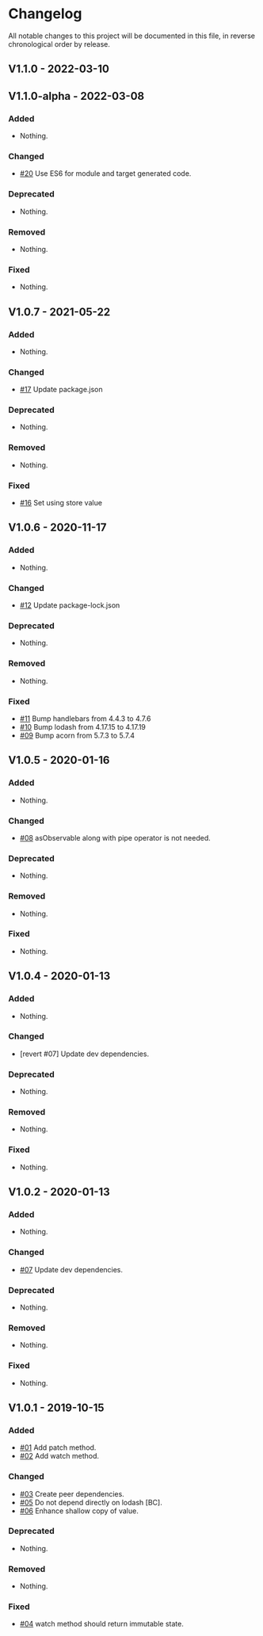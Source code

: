 # Changelog

All notable changes to this project will be documented in this file, in reverse chronological order by release.

## V1.1.0 - 2022-03-10

## V1.1.0-alpha - 2022-03-08

### Added

- Nothing.

### Changed

- [#20](https://github.com/elie29/store/issues/20) Use ES6 for module and target generated code.

### Deprecated

- Nothing.

### Removed

- Nothing.

### Fixed

- Nothing.

## V1.0.7 - 2021-05-22

### Added

- Nothing.

### Changed

- [#17](https://github.com/elie29/store/issues/17) Update package.json

### Deprecated

- Nothing.

### Removed

- Nothing.

### Fixed

- [#16](https://github.com/elie29/store/issues/16) Set using store value

## V1.0.6 - 2020-11-17

### Added

- Nothing.

### Changed

- [#12](https://github.com/elie29/store/issues/12) Update package-lock.json

### Deprecated

- Nothing.

### Removed

- Nothing.

### Fixed

- [#11](https://github.com/elie29/store/pull/11) Bump handlebars from 4.4.3 to 4.7.6
- [#10](https://github.com/elie29/store/pull/10) Bump lodash from 4.17.15 to 4.17.19
- [#09](https://github.com/elie29/store/pull/9) Bump acorn from 5.7.3 to 5.7.4

## V1.0.5 - 2020-01-16

### Added

- Nothing.

### Changed

- [#08](https://github.com/elie29/store/issues/8) asObservable along with pipe operator is not needed.

### Deprecated

- Nothing.

### Removed

- Nothing.

### Fixed

- Nothing.

## V1.0.4 - 2020-01-13

### Added

- Nothing.

### Changed

- [revert #07] Update dev dependencies.

### Deprecated

- Nothing.

### Removed

- Nothing.

### Fixed

- Nothing.

## V1.0.2 - 2020-01-13

### Added

- Nothing.

### Changed

- [#07](https://github.com/elie29/store/issues/7) Update dev dependencies.

### Deprecated

- Nothing.

### Removed

- Nothing.

### Fixed

- Nothing.

## V1.0.1 - 2019-10-15

### Added

- [#01](https://github.com/elie29/store/issues/1) Add patch method.
- [#02](https://github.com/elie29/store/issues/2) Add watch method.

### Changed

- [#03](https://github.com/elie29/store/issues/3) Create peer dependencies.
- [#05](https://github.com/elie29/store/issues/5) Do not depend directly on lodash [BC].
- [#06](https://github.com/elie29/store/issues/6) Enhance shallow copy of value.

### Deprecated

- Nothing.

### Removed

- Nothing.

### Fixed

- [#04](https://github.com/elie29/store/issues/4) watch method should return immutable state.
